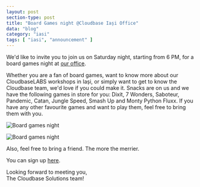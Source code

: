 ```yaml
---
layout: post
section-type: post
title: "Board Games night @Cloudbase Iași Office"
data: "blog"
category: "iasi"
tags: [ "iasi", "announcement" ]
---
```


We'd like to invite you to join us on Saturday night, starting from 6 PM, for a board games night at [our office](https://www.google.com/maps/place/Continental,+Bulevardul+Poitiers+6,+Ia%C8%99i,+Rom%C3%A2nia/@47.137145,27.599266,15z/data=!4m2!3m1!1s0x40cafbc814d8d299:0x3b1c37116a5c9b5?hl=ro-RO).

Whether you are a fan of board games, want to know more about our CloudbaseLABS workshops in Iași, or simply want to get to know the Cloudbase team, we'd love if you could make it.
Snacks are on us and we have the following games in store for you: Dixit, 7 Wonders, Saboteur, Pandemic, Catan, Jungle Speed, Smash Up and Monty Python Fluxx. If you have any other favourite games and want to play them, feel free to bring them with you.

![Board games night](/img/post/board-games-night/games-1.jpg)

![Board games night](/img/post/board-games-night/games-2.jpg)

Also, feel free to bring a friend. The more the merrier. 

You can sign up [here](https://docs.google.com/forms/d/1siY0jDTwOwjhzWlMgQnt5rRz-ITeP5C4pt_UxHwfx2M/viewform).

Looking forward to meeting you,  
The Cloudbase Solutions team!
